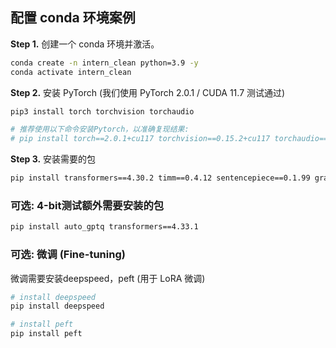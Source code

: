 ## 配置 conda 环境案例

**Step 1.** 创建一个 conda 环境并激活。

```bash
conda create -n intern_clean python=3.9 -y
conda activate intern_clean
```

**Step 2.** 安装 PyTorch (我们使用 PyTorch 2.0.1 / CUDA 11.7 测试通过)

```bash
pip3 install torch torchvision torchaudio

# 推荐使用以下命令安装Pytorch，以准确复现结果:
# pip install torch==2.0.1+cu117 torchvision==0.15.2+cu117 torchaudio==2.0.2 --index-url https://download.pytorch.org/whl/cu117
```

**Step 3.** 安装需要的包

```bash
pip install transformers==4.30.2 timm==0.4.12 sentencepiece==0.1.99 gradio==3.44.4 markdown2==2.4.10 xlsxwriter==3.1.2 einops
```

### 可选: 4-bit测试额外需要安装的包

```bash
pip install auto_gptq transformers==4.33.1
```

### 可选: 微调 (Fine-tuning)

微调需要安装deepspeed，peft (用于 LoRA 微调)

```bash
# install deepspeed
pip install deepspeed

# install peft
pip install peft
```
